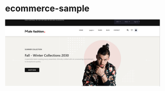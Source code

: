 # ecommerce-sample

![Preview](https://github.com/Padm0069/ecommerce-sample/blob/main/src/assets/images/Screenshot%202023-02-10%20192130.png)

